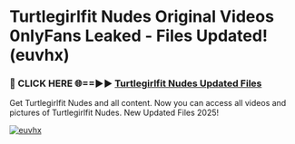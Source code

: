 # Turtlegirlfit Nudes Original Videos 0nlyFans Leaked - Files Updated! (euvhx)

<h3>🔴 CLICK HERE 🌐==►► <a href="https://tinyurl.com/y5r63du9" rel="nofollow">Turtlegirlfit Nudes Updated Files</a></h3>

Get Turtlegirlfit Nudes and all content. Now you can access all videos and pictures of Turtlegirlfit Nudes. New Updated Files 2025!

[![euvhx](https://i.imgur.com/UVo9nyh.gif)](https://tinyurl.com/y5r63du9)